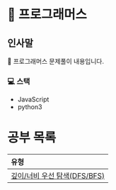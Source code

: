 # 📖 프로그래머스
## 인사말
👋 프로그래머스 문제풀이 내용입니다.

### 💻 스택
 - JavaScript
 - python3

공부 목록
=======
| 유형 |
|:--- |
| [깊이/너비 우선 탐색(DFS/BFS)](./dfs-bfs) |